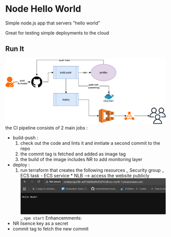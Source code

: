 # Node Hello World

Simple node.js app that servers "hello world"

Great for testing simple deployments to the cloud

## Run It

![alt text](test.drawio.png)
the CI pipeline consists of 2 main jobs :

- build-push :
  1. check out the code and lints it and inntiate a second commit to the repo
  2. the commit tag is fetched and added as image tag
  3. the build of the image includes NR to add monitoring layer
- deploy :
  1. run terraform that creates the following resources
     _ Security group
     _ ECS task - ECS service \* NLB --> access the website publicly
     ![alt text](image-1.png)
     \_
     `npm start`
     Enhancemments:
- NR lisence key as a secret
- commit tag to fetch the new commit
